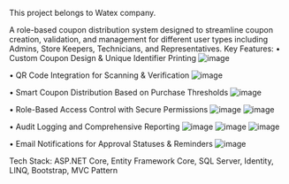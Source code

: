 This project belongs to Watex company.

A role-based coupon distribution system designed to streamline coupon creation, validation, and management for different user types including Admins, Store Keepers, Technicians, and Representatives.
Key Features:
•	 Custom Coupon Design & Unique Identifier Printing
![image](https://github.com/user-attachments/assets/6b124ead-964d-40a9-b252-0d5113ec5c7a)

•	 QR Code Integration for Scanning & Verification
![image](https://github.com/user-attachments/assets/d610d251-a5b6-453e-96fa-38da4fe0e43e)

•	Smart Coupon Distribution Based on Purchase Thresholds
![image](https://github.com/user-attachments/assets/4ad459e8-5c77-4192-b306-98ccdf89e48d)

•	Role-Based Access Control with Secure Permissions
![image](https://github.com/user-attachments/assets/62eacf63-218e-4db3-b45e-07cfbe05a27e)
![image](https://github.com/user-attachments/assets/eb3e7115-2746-474f-9682-b2562837b81c)

•	Audit Logging and Comprehensive Reporting
![image](https://github.com/user-attachments/assets/187f3a0c-5213-4592-bfc6-a556a4b41f14)
![image](https://github.com/user-attachments/assets/4b73a70f-06e2-42a5-bc5d-5b3d101a257f)
![image](https://github.com/user-attachments/assets/1d88e5d2-cc55-48b1-922b-e100997b2ed5)

•	Email Notifications for Approval Statuses & Reminders
![image](https://github.com/user-attachments/assets/7e4fb7cb-1987-4afd-ada1-880f6414aff9)

Tech Stack: ASP.NET Core, Entity Framework Core, SQL Server, Identity, LINQ, Bootstrap, MVC Pattern

